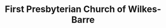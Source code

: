 ---
layout: repo
title: "First Presbyterian Church of Wilkes-Barre"
id: 15559
permalink: repos/15559/
---